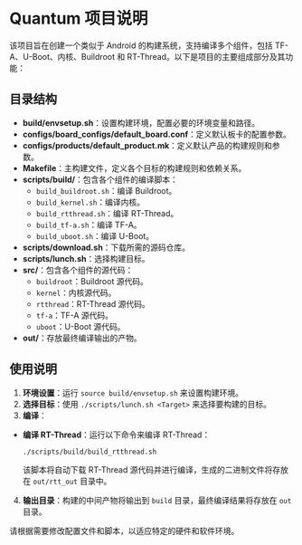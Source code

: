 # Quantum 项目说明

该项目旨在创建一个类似于 Android 的构建系统，支持编译多个组件，包括 TF-A、U-Boot、内核、Buildroot 和 RT-Thread。以下是项目的主要组成部分及其功能：

## 目录结构

- **build/envsetup.sh**：设置构建环境，配置必要的环境变量和路径。
- **configs/board_configs/default_board.conf**：定义默认板卡的配置参数。
- **configs/products/default_product.mk**：定义默认产品的构建规则和参数。
- **Makefile**：主构建文件，定义各个目标的构建规则和依赖关系。
- **scripts/build/**：包含各个组件的编译脚本：
  - `build_buildroot.sh`：编译 Buildroot。
  - `build_kernel.sh`：编译内核。
  - `build_rtthread.sh`：编译 RT-Thread。
  - `build_tf-a.sh`：编译 TF-A。
  - `build_uboot.sh`：编译 U-Boot。
- **scripts/download.sh**：下载所需的源码仓库。
- **scripts/lunch.sh**：选择构建目标。
- **src/**：包含各个组件的源代码：
  - `buildroot`：Buildroot 源代码。
  - `kernel`：内核源代码。
  - `rtthread`：RT-Thread 源代码。
  - `tf-a`：TF-A 源代码。
  - `uboot`：U-Boot 源代码。
- **out/**：存放最终编译输出的产物。

## 使用说明

1. **环境设置**：运行 `source build/envsetup.sh` 来设置构建环境。
2. **选择目标**：使用 `./scripts/lunch.sh <Target>` 来选择要构建的目标。
3. **编译**：
- **编译 RT-Thread**：运行以下命令来编译 RT-Thread：
  ```sh
  ./scripts/build/build_rtthread.sh
  ```
  该脚本将自动下载 RT-Thread 源代码并进行编译，生成的二进制文件将存放在 `out/rtt_out` 目录中。
4. **输出目录**：构建的中间产物将输出到 `build` 目录，最终编译结果将存放在 `out` 目录。

请根据需要修改配置文件和脚本，以适应特定的硬件和软件环境。